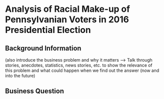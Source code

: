 # Analysis of Racial Make-up of Pennsylvanian Voters in 2016 Presidential Election

## Background Information 
(also introduce the business problem and why it matters --> Talk through stories, anecdotes, statistics, news stories, etc. to show the relevance of this problem and what could happen when we find out the answer (now and into the future)

## Business Question


## 
